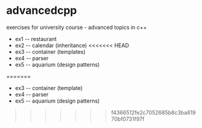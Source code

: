 advancedcpp
===========

exercises for university course - advanced topics in c++

* ex1 -- restaurant
* ex2 -- calendar (inheritance)
<<<<<<< HEAD
* ex3 -- container (templates)
* ex4 -- parser
* ex5 -- aquarium (design patterns)

=======
* ex3 -- container (template)
* ex4 -- parser
* ex5 -- aquarium (design patterns)


>>>>>>> f4366512fe2c7052685b8c3ba81970bf0731f97f
